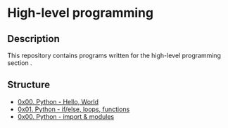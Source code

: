 # High-level programming

## Description
This repository contains programs written for the high-level programming section .


## Structure


* [0x00. Python - Hello, World](./0x00-python-hello_world)
* [0x01. Python - if/else, loops, functions](./0x01-python-if_else_loops_functions)
* [0x00. Python - import & modules](./0x02-Python-import&modules)
